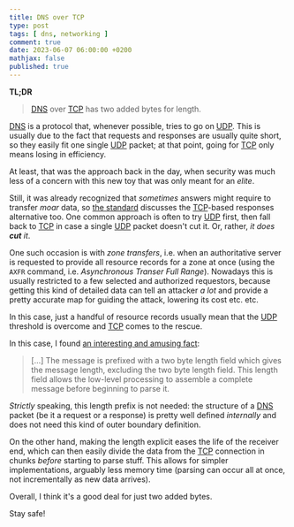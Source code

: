 ```yaml
---
title: DNS over TCP
type: post
tags: [ dns, networking ]
comment: true
date: 2023-06-07 06:00:00 +0200
mathjax: false
published: true
---
```


**TL;DR**

> [DNS][] over [TCP][] has two added bytes for length.

[DNS][] is a protocol that, whenever possible, tries to go on [UDP][]. This
is usually due to the fact that requests and responses are usually quite
short, so they easily fit one single [UDP][] packet; at that point, going
for [TCP][] only means losing in efficiency.

At least, that was the approach back in the day, when security was much less
of a concern with this new toy that was only meant for an *elite*.

Still, it was already recognized that *sometimes* answers might require to
transfer *moar* data, so [the standard][DNS] discusses the [TCP][]-based
responses 
alternative too. One common approach is often to try [UDP][] first, then
fall back to [TCP][] in case a single [UDP][] packet doesn't cut it. Or,
rather, *it does **cut** it*.

One such occasion is with *zone transfers*, i.e. when an authoritative
server is requested to provide all resource records for a zone at once
(using the `AXFR` command, i.e. *Asynchronous Transer Full Range*). Nowadays
this is usually restricted to a few selected and authorized requestors,
because getting this kind of detailed data can tell an attacker *a lot* and
provide a pretty accurate map for guiding the attack, lowering its cost etc.
etc.

In this case, just a handful of resource records usually mean that the
[UDP][] threshold is overcome and [TCP][] comes to the rescue.

In this case, I found [an interesting and amusing fact][amusing]:

> \[...\] The message is prefixed with a two byte length field which gives
> the message length, excluding the two byte length field.  This length
> field allows the low-level processing to assemble a complete message
> before beginning to parse it.

*Strictly* speaking, this length prefix is not needed: the structure of a
[DNS][] packet (be it a request or a response) is pretty well defined
*internally* and does not need this kind of outer boundary definition.

On the other hand, making the length explicit eases the life of the receiver
end, which can then easily divide the data from the [TCP][] connection in
chunks *before* starting to parse stuff. This allows for simpler
implementations, arguably less memory time (parsing can occur all at once,
not incrementally as new data arrives).

Overall, I think it's a good deal for just two added bytes.

Stay safe!


[Perl]: https://www.perl.org/
[DNS]: https://www.rfc-editor.org/info/std13
[UDP]: https://www.rfc-editor.org/info/std6
[TCP]: https://www.rfc-editor.org/info/std7
[amusing]: https://datatracker.ietf.org/doc/html/rfc1035#autoid-47
